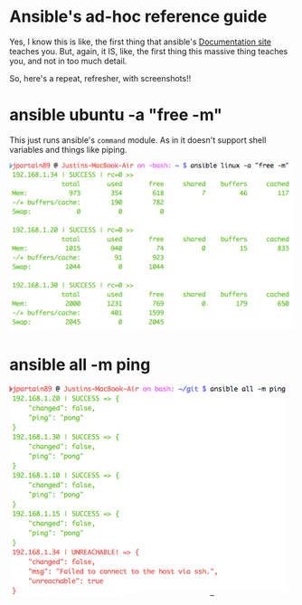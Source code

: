 # Ansible's ad-hoc reference guide

Yes, I know this is like, the first thing that ansible's [Documentation site](https://github.com/ansible/ansible/blob/devel/docsite/rst/intro_getting_started.rst#your-first-commands) teaches you. But, again, it IS, like, the first thing this massive thing teaches you, and not in too much detail.

So, here's a repeat, refresher, with screenshots!!

# ansible ubuntu -a "free -m"

This just runs ansible's `command` module. As in it doesn't support shell variables and things like piping.

![Ansible Basic Command Module](img/ansible_command_module.png)

# ansible all -m ping

![Ansible Module Ping](img/ansible_ping_all.png)
